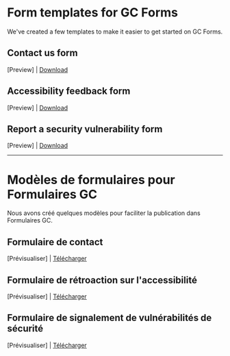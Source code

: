 # Form templates for GC Forms
We've created a few templates to make it easier to get started on GC Forms.

## Contact us form 
[Preview] | [Download](https://github.com/cds-snc/forms-templates/blob/main/Contact%20us%20%7C%20Nous%20joindre)

## Accessibility feedback form 
[Preview] | [Download](https://github.com/cds-snc/forms-templates/blob/main/feedback-retroaction.json)

 ## Report a security vulnerability form 
[Preview] | [Download](https://github.com/cds-snc/forms-templates/blob/main/reporting-signalement.json)

---

# Modèles de formulaires pour Formulaires GC
Nous avons créé quelques modèles pour faciliter la publication dans Formulaires GC.

## Formulaire de contact 
[Prévisualiser] | [Télécharger](https://github.com/cds-snc/forms-templates/blob/main/Contact%20us%20%7C%20Nous%20joindre)

## Formulaire de rétroaction sur l'accessibilité 
[Prévisualiser] | [Télécharger](https://github.com/cds-snc/forms-templates/blob/main/feedback-retroaction.json)

## Formulaire de signalement de vulnérabilités de sécurité 
[Prévisualiser] | [Télécharger](https://github.com/cds-snc/forms-templates/blob/main/reporting-signalement.json)
